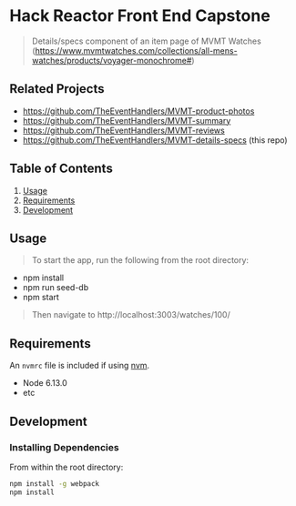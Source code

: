 # Hack Reactor Front End Capstone

> Details/specs component of an item page of MVMT Watches 
> (https://www.mvmtwatches.com/collections/all-mens-watches/products/voyager-monochrome#)

## Related Projects

  - https://github.com/TheEventHandlers/MVMT-product-photos
  - https://github.com/TheEventHandlers/MVMT-summary
  - https://github.com/TheEventHandlers/MVMT-reviews
  - https://github.com/TheEventHandlers/MVMT-details-specs (this repo)

## Table of Contents

1. [Usage](#Usage)
1. [Requirements](#requirements)
1. [Development](#development)

## Usage

> To start the app, run the following from the root directory:
- npm install
- npm run seed-db
- npm start
> Then navigate to http://localhost:3003/watches/100/

## Requirements

An `nvmrc` file is included if using [nvm](https://github.com/creationix/nvm).

- Node 6.13.0
- etc

## Development

### Installing Dependencies

From within the root directory:

```sh
npm install -g webpack
npm install
```

